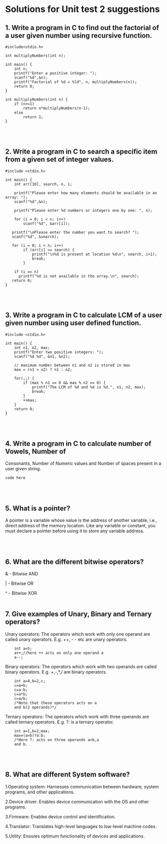 # Solutions for Unit test 2 suggestions 


## 1. Write a program in C to find out the factorial of a user given number using recursive function.

```
#include<stdio.h>

int multiplyNumbers(int n);

int main() {
    int n;
    printf("Enter a positive integer: ");
    scanf("%d",&n);
    printf("Factorial of %d = %ld", n, multiplyNumbers(n));
    return 0;
}

int multiplyNumbers(int n) {
    if (n>=1)
        return n*multiplyNumbers(n-1);
    else
        return 1;
}

```
<br><br>
## 2. Write a program in C to search a specific item from a given set of integer values.

```
#include <stdio.h>

int main() {
    int arr[10], search, n, i;

    printf("Please enter how many elements should be available in an array: ");
    scanf("%d",&n);

    printf("Please enter %d numbers or integers one by one: ", n);

    for (i = 0; i < n; i++)
        scanf("%d", &arr[i]);

   printf("\nPlease enter the number you want to search? ");
   scanf("%d", &search);

   for (i = 0; i < n; i++)
        if (arr[i] == search) {
            printf("\n%d is present at location %d\n", search, i+1);
            break;
        }

    if (i == n)
      printf("%d is not available in the array.\n", search);
   return 0;
}
```
<br><br>
## 3. Write a program in C to calculate LCM of a user given number using user defined function.

```
#include <stdio.h>

int main() {
    int n1, n2, max;
    printf("Enter two positive integers: ");
    scanf("%d %d", &n1, &n2);

    // maximum number between n1 and n2 is stored in max
    max = (n1 > n2) ? n1 : n2;

    for(;;) {
        if (max % n1 == 0 && max % n2 == 0) {
            printf("The LCM of %d and %d is %d.", n1, n2, max);
            break;
        }
        ++max;
    }
    return 0;
}
```
<br><br>
## 4. Write a program in C to calculate number of Vowels, Number of
Consonants, Number of Numeric values and Number of spaces present in a
user given string.

```
code here
```
<br><br>
## 5. What is a pointer?

A pointer is a variable whose value is the address of another variable, i.e., direct address of the memory location. Like any variable or constant, you must declare a pointer before using it to store any variable address.

<br><br>
## 6. What are the different bitwise operators?

& - Bitwise AND
		
| - Bitwise OR
		
^ - Bitwise XOR
<br><br>
## 7. Give examples of Unary, Binary and Ternary operators?

Unary operators: The operators which work with only one operand are called unary operators. E.g. ++, - - etc are unary operators.

```
    int a=5; 
    a++;//here ++ acts on only one operand a 
    a--; 
```

Binary operators: The operators which work with two operands are called binary operators. E.g. +,-,*,/ are binary operators.

```
    int a=4,b=2,c; 
    c=a+b; 
    c=a-b; 
    c=a*b; 
    c=a/b; 
    /*Note that these operators acts on a  
    and b(2 operands)*/ 
```

Ternary operators: The operators which work with three operands are called ternary operators. E.g. ?: is a ternary operator.

```
    int a=1,b=2,max; 
    max=(a>b)?a:b; 
    /*Here ?: acts on three operands a>b,a  
    and b.  
```
<br><br>
## 8. What are different System software?

1.Operating system: Harnesses communication between hardware, system programs, and other applications.

2.Device driver: Enables device communication with the OS and other programs.

3.Firmware: Enables device control and identification.

4.Translator: Translates high-level languages to low-level machine codes.

5.Utility: Ensures optimum functionality of devices and applications.
